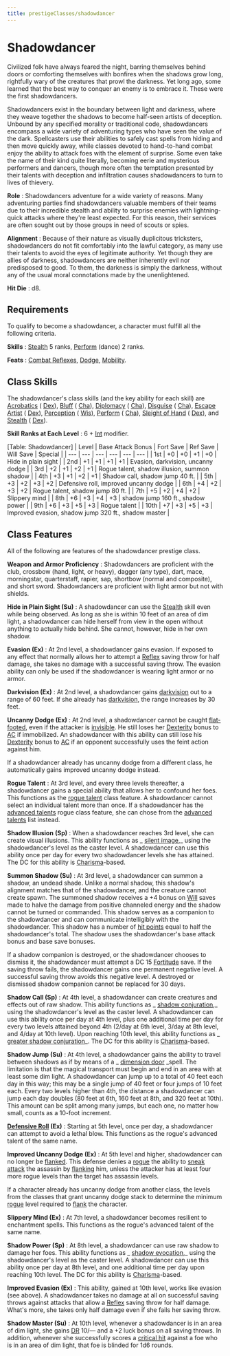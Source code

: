 ```yaml
---
title: prestigeClasses/shadowdancer
---
```

# Shadowdancer

Civilized folk have always feared the night, barring themselves behind doors or comforting themselves with bonfires when the shadows grow long, rightfully wary of the creatures that prowl the darkness. Yet long ago, some learned that the best way to conquer an enemy is to embrace it. These were the first shadowdancers.

Shadowdancers exist in the boundary between light and darkness, where they weave together the shadows to become half-seen artists of deception. Unbound by any specified morality or traditional code, shadowdancers encompass a wide variety of adventuring types who have seen the value of the dark. Spellcasters use their abilities to safely cast spells from hiding and then move quickly away, while classes devoted to hand-to-hand combat enjoy the ability to attack foes with the element of surprise. Some even take the name of their kind quite literally, becoming eerie and mysterious performers and dancers, though more often the temptation presented by their talents with deception and infiltration causes shadowdancers to turn to lives of thievery.

**Role** : Shadowdancers adventure for a wide variety of reasons. Many adventuring parties find shadowdancers valuable members of their teams due to their incredible stealth and ability to surprise enemies with lightning-quick attacks where they're least expected. For this reason, their services are often sought out by those groups in need of scouts or spies.

**Alignment** : Because of their nature as visually duplicitous tricksters, shadowdancers do not fit comfortably into the lawful category, as many use their talents to avoid the eyes of legitimate authority. Yet though they are allies of darkness, shadowdancers are neither inherently evil nor predisposed to good. To them, the darkness is simply the darkness, without any of the usual moral connotations made by the unenlightened.

**Hit Die** : d8.

## Requirements

To qualify to become a shadowdancer, a character must fulfill all the following criteria.

**Skills** : [Stealth](../skills/stealth#_stealth) 5 ranks, [Perform](../skills/perform#_perform) (dance) 2 ranks.

**Feats** : [Combat Reflexes](../feats#_combat-reflexes), [Dodge](../feats#_dodge), [Mobility](../feats#_mobility).

## Class Skills

The shadowdancer's class skills (and the key ability for each skill) are [Acrobatics](../skills/acrobatics#_acrobatics) ( [Dex](../gettingStarted#_dexterity)), [Bluff](../skills/bluff#_bluff) ( [Cha](../gettingStarted#_charisma-new)), [Diplomacy](../skills/diplomacy#_diplomacy) ( [Cha](../gettingStarted#_charisma-new)), [Disguise](../skills/disguise#_disguise) ( [Cha](../gettingStarted#_charisma-new)), [Escape Artist](../skills/escapeArtist#_escape-artist) ( [Dex](../gettingStarted#_dexterity)), [Perception](../skills/perception#_perception) ( [Wis](../gettingStarted#_wisdom)), [Perform](../skills/perform#_perform) ( [Cha](../gettingStarted#_charisma-new)), [Sleight of Hand](../skills/sleightOfHand#_sleight-of-hand) ( [Dex](../gettingStarted#_dexterity)), and [Stealth](../skills/stealth#_stealth) ( [Dex](../gettingStarted#_dexterity)).

**Skill Ranks at Each Level** : 6 + [Int](../gettingStarted#_intelligence) modifier.

[Table: Shadowdancer]
| Level | Base Attack Bonus | Fort Save | Ref Save | Will Save | Special |
| --- | --- | --- | --- | --- | --- |
| 1st | +0 | +0 | +1 | +0 | Hide in plain sight |
| 2nd | +1 | +1 | +1 | +1 | Evasion, darkvision, uncanny dodge |
| 3rd | +2 | +1 | +2 | +1 | Rogue talent, shadow illusion, summon shadow |
| 4th | +3 | +1 | +2 | +1 | Shadow call, shadow jump 40 ft. |
| 5th | +3 | +2 | +3 | +2 | Defensive roll, improved uncanny dodge |
| 6th | +4 | +2 | +3 | +2 | Rogue talent, shadow jump 80 ft. |
| 7th | +5 | +2 | +4 | +2 | Slippery mind |
| 8th | +6 | +3 | +4 | +3 | shadow jump 160 ft., shadow power |
| 9th | +6 | +3 | +5 | +3 | Rogue talent |
| 10th | +7 | +3 | +5 | +3 | Improved evasion, shadow jump 320 ft., shadow master |

## Class Features

All of the following are features of the shadowdancer prestige class.

**Weapon and Armor Proficiency** : Shadowdancers are proficient with the club, crossbow (hand, light, or heavy), dagger (any type), dart, mace, morningstar, quarterstaff, rapier, sap, shortbow (normal and composite), and short sword. Shadowdancers are proficient with light armor but not with shields.

**Hide in Plain Sight (Su)** : A shadowdancer can use the [Stealth](../skills/stealth#_stealth) skill even while being observed. As long as she is within 10 feet of an area of dim light, a shadowdancer can hide herself from view in the open without anything to actually hide behind. She cannot, however, hide in her own shadow.

**Evasion (Ex)** : At 2nd level, a shadowdancer gains evasion. If exposed to any effect that normally allows her to attempt a [Reflex](../combat#_reflex) saving throw for half damage, she takes no damage with a successful saving throw. The evasion ability can only be used if the shadowdancer is wearing light armor or no armor.

**Darkvision (Ex)** : At 2nd level, a shadowdancer gains [darkvision](../glossary#_darkvision) out to a range of 60 feet. If she already has [darkvision](../glossary#_darkvision), the range increases by 30 feet.

**Uncanny Dodge (Ex)** : At 2nd level, a shadowdancer cannot be caught [flat-footed](../glossary#_flat-footed), even if the attacker is [invisible](../glossary#_invisible). He still loses her [Dexterity](../gettingStarted#_dexterity) bonus to [AC](../combat#_armor-class) if immobilized. An shadowdancer with this ability can still lose his [Dexterity](../gettingStarted#_dexterity) bonus to [AC](../combat#_armor-class) if an opponent successfully uses the feint action against him.

If a shadowdancer already has uncanny dodge from a different class, he automatically gains improved uncanny dodge instead.

**Rogue Talent** : At 3rd level, and every three levels thereafter, a shadowdancer gains a special ability that allows her to confound her foes. This functions as the [rogue talent](../classes/rogue#_rogue-talents) class feature. A shadowdancer cannot select an individual talent more than once. If a shadowdancer has the [advanced talents](../classes/rogue#_advanced-talents) rogue class feature, she can chose from the [advanced talents](../classes/rogue#_advanced-talents) list instead.

**Shadow Illusion**  **(Sp)** : When a shadowdancer reaches 3rd level, she can create visual illusions. This ability functions as _ [silent image](../spells/silentImage#_silent-image),_ using the shadowdancer's level as the caster level. A shadowdancer can use this ability once per day for every two shadowdancer levels she has attained. The DC for this ability is [Charisma](../gettingStarted#_charisma-new)-based.

**Summon Shadow (Su)** : At 3rd level, a shadowdancer can summon a shadow, an undead shade. Unlike a normal shadow, this shadow's alignment matches that of the shadowdancer, and the creature cannot create spawn. The summoned shadow receives a +4 bonus on [Will](../combat#_will) saves made to halve the damage from positive channeled energy and the shadow cannot be turned or commanded. This shadow serves as a companion to the shadowdancer and can communicate intelligibly with the shadowdancer. This shadow has a number of [hit points](../combat#_hit-points) equal to half the shadowdancer's total. The shadow uses the shadowdancer's base attack bonus and base save bonuses.

If a shadow companion is destroyed, or the shadowdancer chooses to dismiss it, the shadowdancer must attempt a DC 15 [Fortitude](../combat#_fortitude) save. If the saving throw fails, the shadowdancer gains one permanent negative level. A successful saving throw avoids this negative level. A destroyed or dismissed shadow companion cannot be replaced for 30 days.

**Shadow Call (Sp)** : At 4th level, a shadowdancer can create creatures and effects out of raw shadow. This ability functions as _ [shadow conjuration](../spells/shadowConjuration#_shadow-conjuration),_ using the shadowdancer's level as the caster level. A shadowdancer can use this ability once per day at 4th level, plus one additional time per day for every two levels attained beyond 4th (2/day at 6th level, 3/day at 8th level, and 4/day at 10th level). Upon reaching 10th level, this ability functions as _ [greater shadow conjuration](../spells/shadowConjuration#_shadow-conjuration-greater)_. The DC for this ability is [Charisma](../gettingStarted#_charisma-new)-based.

**Shadow Jump (Su)** : At 4th level, a shadowdancer gains the ability to travel between shadows as if by means of a _ [dimension door](../spells/dimensionDoor#_dimension-door) _spell. The limitation is that the magical transport must begin and end in an area with at least some dim light. A shadowdancer can jump up to a total of 40 feet each day in this way; this may be a single jump of 40 feet or four jumps of 10 feet each. Every two levels higher than 4th, the distance a shadowdancer can jump each day doubles (80 feet at 6th, 160 feet at 8th, and 320 feet at 10th). This amount can be split among many jumps, but each one, no matter how small, counts as a 10-foot increment.

**[Defensive Roll](../classes/rogue#_advanced-talents-defensive-roll) (Ex)** : Starting at 5th level, once per day, a shadowdancer can attempt to avoid a lethal blow. This functions as the rogue's advanced talent of the same name.

**Improved Uncanny Dodge (Ex)** : At 5th level and higher, shadowdancer can no longer be [flanked](../combat#_flanking). This defense denies a [rogue](../classes/rogue#_rogue) the ability to [sneak attack](../classes/rogue#_sneak-attack) the assassin by [flanking](../combat#_flanking) him, unless the attacker has at least four more rogue levels than the target has assassin levels.

If a character already has uncanny dodge from another class, the levels from the classes that grant uncanny dodge stack to determine the minimum [rogue](../classes/rogue#_rogue) level required to [flank](../combat#_flanking) the character.

**Slippery Mind (Ex)** : At 7th level, a shadowdancer becomes resilient to enchantment spells. This functions as the rogue's advanced talent of the same name.

**Shadow Power (Sp)** : At 8th level, a shadowdancer can use raw shadow to damage her foes. This ability functions as _ [shadow evocation](../spells/shadowEvocation#_shadow-evocation),_ using the shadowdancer's level as the caster level. A shadowdancer can use this ability once per day at 8th level, and one additional time per day upon reaching 10th level. The DC for this ability is [Charisma](../gettingStarted#_charisma-new)-based.

**Improved Evasion (Ex)** : This ability, gained at 10th level, works like evasion (see above). A shadowdancer takes no damage at all on successful saving throws against attacks that allow a [Reflex](../combat#_reflex) saving throw for half damage. What's more, she takes only half damage even if she fails her saving throw.

**Shadow Master (Su)** : At 10th level, whenever a shadowdancer is in an area of dim light, she gains [DR](../glossary#_damage-reduction) 10/— and a +2 luck bonus on all saving throws. In addition, whenever she successfully scores a [critical hit](../combat#_critical-hits) against a foe who is in an area of dim light, that foe is blinded for 1d6 rounds.


